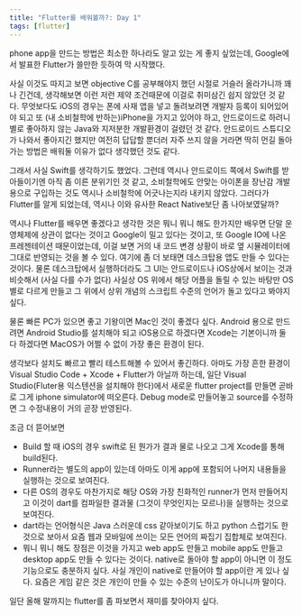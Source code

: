 ```yaml
---
title: "Flutter를 배워볼까?: Day 1"
tags: [flutter]
---
```


phone app을 만드는 방법은 최소한 하나라도 알고 있는 게 좋지 싶었는데, Google에서 발표한 Flutter가 쓸만한 듯하여 막 시작했다.

사실 이것도 따지고 보면 objective C를 공부해야지 했던 시절로 거슬러 올라가니까 꽤나 긴건데, 생각해보면 이런 저런 제약 조건때문에 이걸로 취미삼긴 쉽지 않았던 것 같다. 무엇보다도 iOS의 경우는 폰에 사재 앱을 넣고 돌려보려면 개발자 등록이 되어있어야 되고 또 (내 소비철학에 반하는)iPhone을 가지고 있어야 하고, 안드로이드로 하려니 별로 좋아하지 않는 Java와 지저분한 개발환경이 걸렸던 것 같다. 안드로이드 스튜디오가 나와서 좋아지긴 했지만 여전히 답답할 뿐더러 자주 쓰지 않을 거라면 딱히 먼길 돌아가는 방법은 배워둘 이유가 없다 생각했던 것도 같다. 

그래서 사실 Swift를 생각하기도 했었다. 그런데 역시나 안드로이드 쪽에서 Swift를 받아들이기엔 아직 좀 이른 분위기인 것 같고, 소비철학에도 안맞는 아이폰을 장난감 개발용으로 구입하는 것도 역시나 소비철학에 어긋나는지라 내키지 않았다. 그러다가 Flutter를 알게 되었는데, 역시나 이와 유사한 React Native보단 좀 나아보였달까? 

역시나 Flutter를 배우면 좋겠다고 생각한 것은 뭐니 뭐니 해도 한가지만 배우면 단말 운영체제에 상관이 없다는 것이고 Google이 밀고 있다는 것이고, 또 Google IO에 나온 프레젠테이션 때문이었는데, 이걸 보면 거의 내 코드 변경 상황이 바로 옆 시뮬레이터에 그대로 반영되는 것을 볼 수 있다. 여기에 좀 더 보태면 데스크탑용 앱도 만들 수 있다는 것이다. 물론 데스크탑에서 실행하더라도 그 UI는 안드로이드나 iOS상에서 보이는 것과 비슷해서 (사실 다를 수가 없다) 사실상 OS 위에서 해당 어플을 돌릴 수 있는 바탕만 OS 별로 다르게 만들고 그 위에서 상위 개념의 스크립트 수준의 언어가 돌고 있다고 봐야지 싶다.

물론 빠른 PC가 있으면 좋고 기왕이면 Mac인 것이 좋겠다 싶다. Android 용으로 만드려면 Android Studio를 설치해야 되고 iOS용으로 하겠다면 Xcode는 기본이니까 둘 다 하겠다면 MacOS가 어쩔 수 없이 가장 좋은 환경이 된다.

생각보다 설치도 빠르고 빨리 테스트해볼 수 있어서 좋긴하다. 아마도 가장 흔한 환경이 Visual Studio Code + Xcode + Flutter가 아닐까 하는데, 일단 Visual Studio(Fluter용 익스텐션을 설치해야 한다)에서 새로운 flutter project를 만들면 곧바로 그게 iphone simulator에 떠오른다. Debug mode로 만들어놓고 source를 수정하면 그 수정내용이 거의 곧장 반영된다.

조금 더 뜯어보면
- Build 할 때 iOS의 경우 swift로 된 뭔가가 결과 물로 나오고 그게 Xcode를 통해 build된다. 
- Runner라는 별도의 app이 있는데 아마도 이게 app에 포함되어 나머지 내용들을 실행하는 것으로 보여진다.
- 다른 OS의 경우도 마찬가지로 해당 OS와 가장 친화적인 runner가 먼저 만들어지고 이것이 dart를 컴파일한 결과물 (그것이 무엇인지는 모르나)을 실행하는 것으로 보여진다.
- dart라는 언어형식은 Java 스러운데 css 같아보이기도 하고 python 스럽기도 한 것으로 보아서 요즘 웹과 모바일에 쓰이는 모든 언어의 짜집기 집합체로 보여진다. 
- 뭐니 뭐니 해도 장점은 이것을 가지고 web app도 만들고 mobile app도 만들고 desktop app도 만들 수 있다는 것이다. native로 돌아야 할 app이 아니면 이 정도 기능으로도 충분하지 싶다. 사실 개인이 native로 만들어야 할 app이란 게 있나 싶다. 요즘은 게임 같은 것은 개인이 만들 수 있는 수준의 난이도가 아니니까 말이다.

일단 올해 말까지는 flutter를 좀 파보면서 재미를 찾아야지 싶다. 
